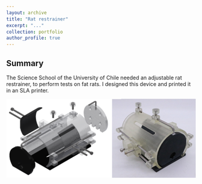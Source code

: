 ```yaml
---
layout: archive
title: "Rat restrainer"
excerpt: "..."
collection: portfolio
author_profile: true
---
```


## Summary

The Science School of the University of Chile needed an adjustable rat restrainer, to perform tests on fat rats. I designed this device and printed it in an SLA printer.

<img src="/images/ratres.png" width="750">



